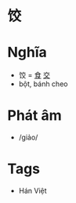 # 饺

# Nghĩa
* 饺 = [食](食.md) [交](交.md)
* bột, bánh cheo

# Phát âm
* /giảo/

# Tags
* Hán Việt

<script>window.HANZI_FIELD='饺';</script>
